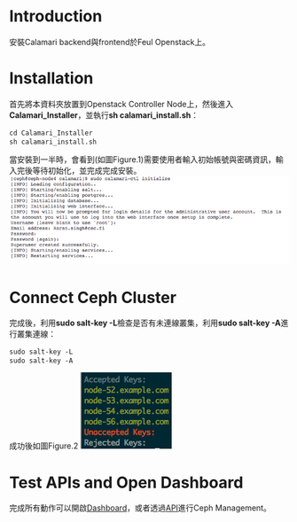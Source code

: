 
# Introduction
安裝Calamari backend與frontend於Feul Openstack上。

# Installation
首先將本資料夾放置到Openstack Controller Node上，然後進入
**Calamari_Installer**，並執行**sh calamari_install.sh**：
```
cd Calamari_Installer
sh calamari_install.sh

```
當安裝到一半時，會看到(如圖Figure.1)需要使用者輸入初始帳號與密碼資訊，輸入完後等待初始化，並完成完成安裝。
![Fig.1](Finish.png)

# Connect Ceph Cluster
完成後，利用**sudo salt-key -L**檢查是否有未連線叢集，利用**sudo salt-key -A**進行叢集連線：

```
sudo salt-key -L
sudo salt-key -A
```

成功後如圖Figure.2
![Fig.2](salt-key.png)

# Test APIs and Open Dashboard
完成所有動作可以開啟[Dashboard](http://<controller_node>:8008)，或者透過[API](http://<controller_node>:8008/api/v2/)進行Ceph Management。
